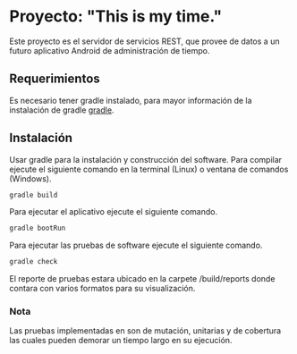 # Proyecto: "This is my time."

Este proyecto es el servidor de servicios REST, que provee de datos a un futuro aplicativo Android de administración de tiempo.

## Requerimientos
Es necesario tener gradle instalado, para mayor información de la instalación de gradle [gradle](https://gradle.org).

## Instalación
Usar gradle para la instalación y construcción del software. 
Para compilar ejecute el siguiente comando en la terminal (Linux) o ventana de comandos (Windows).
```bash
gradle build
```
Para ejecutar el aplicativo ejecute el siguiente comando.
```bash
gradle bootRun
```
Para ejecutar las pruebas de software ejecute el siguiente comando.
```bash
gradle check
```
El reporte de pruebas estara ubicado en la carpete /build/reports donde contara con varios formatos para su visualización.
### Nota
Las pruebas implementadas en son de mutación, unitarias y de cobertura las cuales pueden demorar un tiempo largo en su ejecución.
